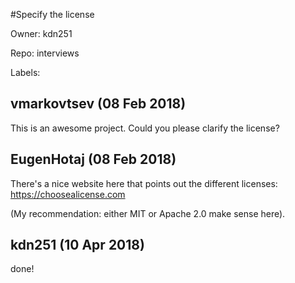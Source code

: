 #Specify the license

Owner: kdn251

Repo: interviews

Labels: 

## vmarkovtsev (08 Feb 2018)

This is an awesome project. Could you please clarify the license?

## EugenHotaj (08 Feb 2018)

There's a nice website here that points out the different licenses: https://choosealicense.com

(My recommendation: either MIT or Apache 2.0 make sense here). 

## kdn251 (10 Apr 2018)

done!

